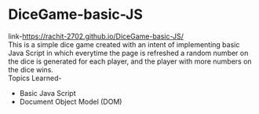 # DiceGame-basic-JS
link-https://rachit-2702.github.io/DiceGame-basic-JS/ \
This is a simple dice game created with an intent of implementing basic Java Script in which everytime the page is refreshed a random number on the dice is generated for each player, and the player with more numbers on the dice wins. \
Topics Learned- 
- Basic Java Script
- Document Object Model (DOM)
